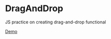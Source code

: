 # DragAndDrop
JS practice on creating drag-and-drop functional 

[Demo](https://mizonov-iv.github.io/DragAndDrop/)
